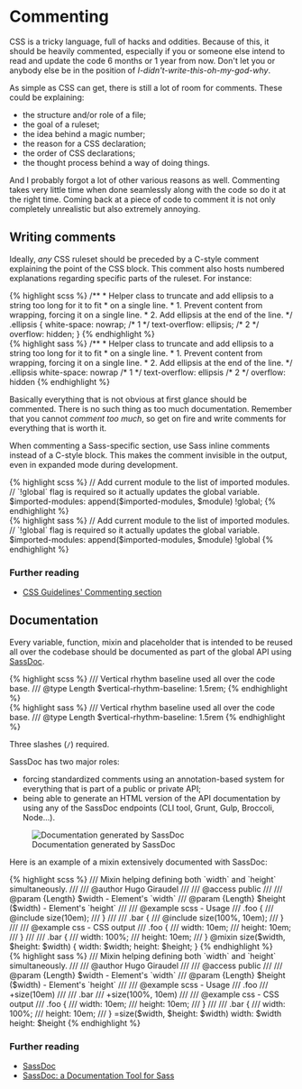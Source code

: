 # Commenting

CSS is a tricky language, full of hacks and oddities. Because of this, it should be heavily commented, especially if you or someone else intend to read and update the code 6 months or 1 year from now. Don't let you or anybody else be in the position of *I-didn't-write-this-oh-my-god-why*.

As simple as CSS can get, there is still a lot of room for comments. These could be explaining:

* the structure and/or role of a file;
* the goal of a ruleset;
* the idea behind a magic number;
* the reason for a CSS declaration;
* the order of CSS declarations;
* the thought process behind a way of doing things.

And I probably forgot a lot of other various reasons as well. Commenting takes very little time when done seamlessly along with the code so do it at the right time. Coming back at a piece of code to comment it is not only completely unrealistic but also extremely annoying.






## Writing comments

Ideally, *any* CSS ruleset should be preceded by a C-style comment explaining the point of the CSS block. This comment also hosts numbered explanations regarding specific parts of the ruleset. For instance:

<div class="code-block">
  <div class="code-block__wrapper" data-syntax="scss">
{% highlight scss %}
/**
 * Helper class to truncate and add ellipsis to a string too long for it to fit
 * on a single line.
 * 1. Prevent content from wrapping, forcing it on a single line.
 * 2. Add ellipsis at the end of the line.
 */
.ellipsis {
  white-space: nowrap; /* 1 */
  text-overflow: ellipsis; /* 2 */
  overflow: hidden;
}
{% endhighlight %}
  </div>
  <div class="code-block__wrapper" data-syntax="sass">
{% highlight sass %}
/**
 * Helper class to truncate and add ellipsis to a string too long for it to fit
 * on a single line.
 * 1. Prevent content from wrapping, forcing it on a single line.
 * 2. Add ellipsis at the end of the line.
 */
.ellipsis
  white-space: nowrap /* 1 */
  text-overflow: ellipsis /* 2 */
  overflow: hidden
{% endhighlight %}
  </div>
</div>

Basically everything that is not obvious at first glance should be commented. There is no such thing as too much documentation. Remember that you cannot *comment too much*, so get on fire and write comments for everything that is worth it.

When commenting a Sass-specific section, use Sass inline comments instead of a C-style block. This makes the comment invisible in the output, even in expanded mode during development.

<div class="code-block">
  <div class="code-block__wrapper" data-syntax="scss">
{% highlight scss %}
// Add current module to the list of imported modules.
// `!global` flag is required so it actually updates the global variable.
$imported-modules: append($imported-modules, $module) !global;
{% endhighlight %}
  </div>
  <div class="code-block__wrapper" data-syntax="sass">
{% highlight sass %}
// Add current module to the list of imported modules.
// `!global` flag is required so it actually updates the global variable.
$imported-modules: append($imported-modules, $module) !global
{% endhighlight %}
  </div>
</div>



### Further reading

* [CSS Guidelines' Commenting section](http://cssguidelin.es/#commenting)






## Documentation

Every variable, function, mixin and placeholder that is intended to be reused all over the codebase should be documented as part of the global API using [SassDoc](http://sassdoc.com).

<div class="code-block">
  <div class="code-block__wrapper" data-syntax="scss">
{% highlight scss %}
/// Vertical rhythm baseline used all over the code base.
/// @type Length
$vertical-rhythm-baseline: 1.5rem;
{% endhighlight %}
  </div>
  <div class="code-block__wrapper" data-syntax="sass">
{% highlight sass %}
/// Vertical rhythm baseline used all over the code base.
/// @type Length
$vertical-rhythm-baseline: 1.5rem
{% endhighlight %}
  </div>
</div>

<div class="note">
  <p>Three slashes (<code>/</code>) required.</p>
</div>

SassDoc has two major roles:

* forcing standardized comments using an annotation-based system for everything that is part of a public or private API;
* being able to generate an HTML version of the API documentation by using any of the SassDoc endpoints (CLI tool, Grunt, Gulp, Broccoli, Node...).

<figure role="group">
<img alt="Documentation generated by SassDoc" src="http://sassdoc.com/develop/assets/images/preview-image.png" />
<figcaption>Documentation generated by SassDoc</figcaption>
</figure>

Here is an example of a mixin extensively documented with SassDoc:

<div class="code-block">
  <div class="code-block__wrapper" data-syntax="scss">
{% highlight scss %}
/// Mixin helping defining both `width` and `height` simultaneously.
///
/// @author Hugo Giraudel
///
/// @access public
///
/// @param {Length} $width - Element's `width`
/// @param {Length} $height ($width) - Element's `height`
///
/// @example scss - Usage
/// .foo {
///   @include size(10em);
/// }
///
/// .bar {
///   @include size(100%, 10em);
/// }
///
/// @example css - CSS output
/// .foo {
///   width: 10em;
///   height: 10em;
/// }
///
/// .bar {
///   width: 100%;
///   height: 10em;
/// }
@mixin size($width, $height: $width) {
  width: $width;
  height: $height;
}
{% endhighlight %}
  </div>
  <div class="code-block__wrapper" data-syntax="sass">
{% highlight sass %}
/// Mixin helping defining both `width` and `height` simultaneously.
///
/// @author Hugo Giraudel
///
/// @access public
///
/// @param {Length} $width - Element's `width`
/// @param {Length} $height ($width) - Element's `height`
///
/// @example scss - Usage
/// .foo
///   +size(10em)
///
/// .bar
///   +size(100%, 10em)
///
/// @example css - CSS output
/// .foo {
///   width: 10em;
///   height: 10em;
/// }
///
/// .bar {
///   width: 100%;
///   height: 10em;
/// }
=size($width, $height: $width)
  width: $width
  height: $height
{% endhighlight %}
  </div>
</div>



### Further reading

* [SassDoc](http://sassdoc.com)
* [SassDoc: a Documentation Tool for Sass](http://www.sitepoint.com/sassdoc-documentation-tool-sass/)
